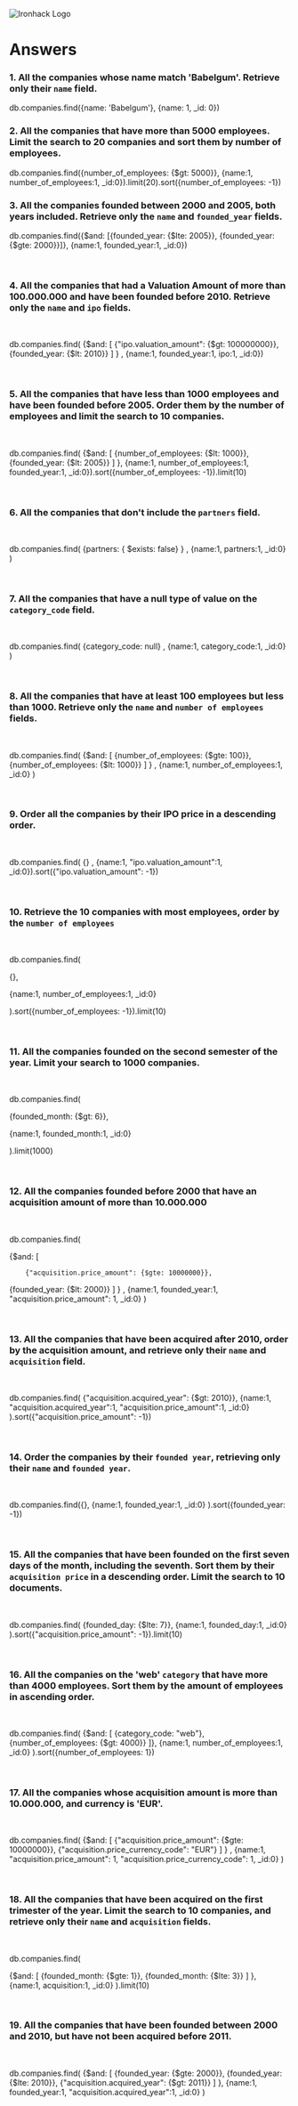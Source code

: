 ![Ironhack Logo](https://i.imgur.com/1QgrNNw.png)

# Answers

### 1. All the companies whose name match 'Babelgum'. Retrieve only their `name` field.

db.companies.find({name: 'Babelgum'}, {name: 1, \_id: 0})

### 2. All the companies that have more than 5000 employees. Limit the search to 20 companies and sort them by **number of employees**.

db.companies.find({number_of_employees: {$gt: 5000}}, {name:1, number_of_employees:1, \_id:0}).limit(20).sort({number_of_employees: -1})

### 3. All the companies founded between 2000 and 2005, both years included. Retrieve only the `name` and `founded_year` fields.

db.companies.find({$and: [{founded_year: {$lte: 2005}}, {founded_year: {$gte: 2000}}]}, {name:1, founded_year:1, \_id:0})

​

### 4. All the companies that had a Valuation Amount of more than 100.000.000 and have been founded before 2010. Retrieve only the `name` and `ipo` fields.

​

db.companies.find(
{$and: 
    [
     {"ipo.valuation_amount": {$gt: 100000000}}, {founded_year: {$lt: 2010}}
]
}
, {name:1, founded_year:1, ipo:1, \_id:0})

​

### 5. All the companies that have less than 1000 employees and have been founded before 2005. Order them by the number of employees and limit the search to 10 companies.

​

db.companies.find(
{$and: 
    [
    {number_of_employees: {$lt: 1000}},
{founded_year: {$lt: 2005}}
]
},
{name:1, number_of_employees:1, founded_year:1, \_id:0}).sort({number_of_employees: -1}).limit(10)

​

### 6. All the companies that don't include the `partners` field.

​

db.companies.find(
{partners: { $exists: false} }
,
{name:1, partners:1, \_id:0}
)

​

### 7. All the companies that have a null type of value on the `category_code` field.

​

db.companies.find(
{category_code: null}
,
{name:1, category_code:1, \_id:0}
)

​

### 8. All the companies that have at least 100 employees but less than 1000. Retrieve only the `name` and `number of employees` fields.

​

db.companies.find(
{$and: 
    [
    {number_of_employees: {$gte: 100}},
{number_of_employees: {$lt: 1000}}
]
}
,
{name:1, number_of_employees:1, \_id:0}
)

​

### 9. Order all the companies by their IPO price in a descending order.

​

db.companies.find(
{}
,
{name:1, "ipo.valuation_amount":1, \_id:0}).sort({"ipo.valuation_amount": -1})

​

### 10. Retrieve the 10 companies with most employees, order by the `number of employees`

​

db.companies.find(

{},

{name:1, number_of_employees:1, \_id:0}

).sort({number_of_employees: -1}).limit(10)

​

### 11. All the companies founded on the second semester of the year. Limit your search to 1000 companies.

​

db.companies.find(

{founded_month: {$gt: 6}},

{name:1, founded_month:1, \_id:0}

).limit(1000)

​

### 12. All the companies founded before 2000 that have an acquisition amount of more than 10.000.000

​

db.companies.find(

{$and: [

        {"acquisition.price_amount": {$gte: 10000000}},
{founded_year: {$lt: 2000}}
]
}
,
{name:1, founded_year:1, "acquisition.price_amount": 1, \_id:0}
)

​

### 13. All the companies that have been acquired after 2010, order by the acquisition amount, and retrieve only their `name` and `acquisition` field.

​

db.companies.find(
{"acquisition.acquired_year": {$gt: 2010}},
{name:1, "acquisition.acquired_year":1, "acquisition.price_amount":1, \_id:0}
).sort({"acquisition.price_amount": -1})

​

### 14. Order the companies by their `founded year`, retrieving only their `name` and `founded year`.

​

db.companies.find({},
{name:1, founded_year:1, \_id:0}
).sort({founded_year: -1})

​

### 15. All the companies that have been founded on the first seven days of the month, including the seventh. Sort them by their `acquisition price` in a descending order. Limit the search to 10 documents.

​

db.companies.find(
{founded_day: {$lte: 7}},
{name:1, founded_day:1, \_id:0}
).sort({"acquisition.price_amount": -1}).limit(10)

​

### 16. All the companies on the 'web' `category` that have more than 4000 employees. Sort them by the amount of employees in ascending order.

​

db.companies.find(
{$and: [
    {category_code: "web"},
    {number_of_employees: {$gt: 4000}}
]},
{name:1, number_of_employees:1, \_id:0}
).sort({number_of_employees: 1})

​

### 17. All the companies whose acquisition amount is more than 10.000.000, and currency is 'EUR'.

​

db.companies.find(
{$and: [
        {"acquisition.price_amount": {$gte: 10000000}},
{"acquisition.price_currency_code": "EUR"}
]
}
,
{name:1, "acquisition.price_amount": 1, "acquisition.price_currency_code": 1, \_id:0}
)

​

### 18. All the companies that have been acquired on the first trimester of the year. Limit the search to 10 companies, and retrieve only their `name` and `acquisition` fields.

​

db.companies.find(

{$and: [
        {founded_month: {$gte: 1}},
{founded_month: {$lte: 3}}
]
},
{name:1, acquisition:1, \_id:0}
).limit(10)

​

### 19. All the companies that have been founded between 2000 and 2010, but have not been acquired before 2011.

​

db.companies.find(
{$and: [
        {founded_year: {$gte: 2000}},
{founded_year: {$lte: 2010}},
        {"acquisition.acquired_year": {$gt: 2011}}
]
},
{name:1, founded_year:1, "acquisition.acquired_year":1, \_id:0}
)
​


